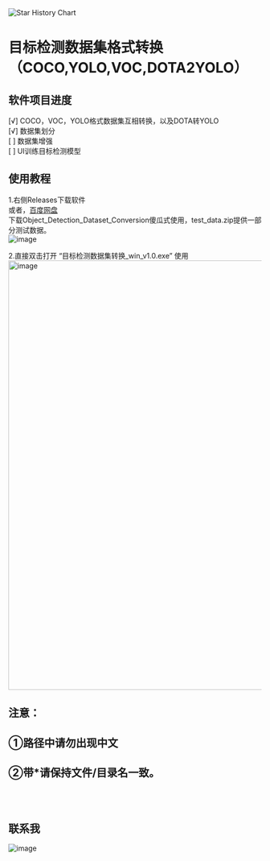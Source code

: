 <picture>
  <source
    media="(prefers-color-scheme: dark)"
    srcset="
      https://api.star-history.com/svg?repos=CHB-learner/Object_Detection_Dataset_Conversion&type=Date&theme=dark
    "
  />
  <source
    media="(prefers-color-scheme: light)"
    srcset="
      https://api.star-history.com/svg?repos=CHB-learner/Object_Detection_Dataset_Conversion&type=Date
    "
  />
  <img
    alt="Star History Chart"
    src="https://api.star-history.com/svg?repos=CHB-learner/Object_Detection_Dataset_Conversion&type=Date"
  />
</picture>

# 目标检测数据集格式转换（COCO,YOLO,VOC,DOTA2YOLO）


## 软件项目进度
[√] COCO，VOC，YOLO格式数据集互相转换，以及DOTA转YOLO<br>
[√] 数据集划分<br>
[ ] 数据集增强<br>
[ ] UI训练目标检测模型<br>


## 使用教程
1.右侧Releases下载软件<br>
或者，[百度网盘](https://pan.baidu.com/s/1mMuxhks_btbMiGHgbAS7uA?pwd=xeu4)<br>
下载Object_Detection_Dataset_Conversion傻瓜式使用，test_data.zip提供一部分测试数据。<br>
![image](https://github.com/user-attachments/assets/4d838a47-d02f-4be8-9c8e-b0726a9cec35)

2.直接双击打开 “目标检测数据集转换_win_v1.0.exe” 使用
<img width="853" alt="image" src="https://github.com/user-attachments/assets/c010b024-ed50-4ac7-a42e-5cac18b24baf">


## 注意：
## ①路径中请勿出现中文
## ②带*请保持文件/目录名一致。
<br>
<br>



## 联系我
![image](https://github.com/user-attachments/assets/d2457441-2221-4bc4-bcfb-66cdc01c3b98)

